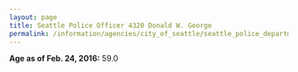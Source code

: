 ```yaml
---
layout: page
title: Seattle Police Officer 4320 Donald W. George
permalink: /information/agencies/city_of_seattle/seattle_police_department/copbook/4320/
---
```


**Age as of Feb. 24, 2016:** 59.0
